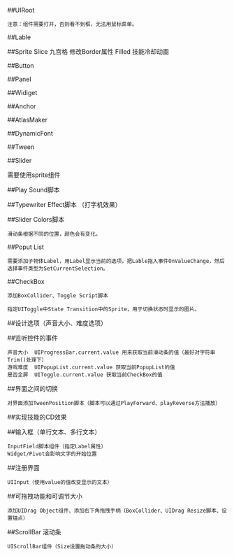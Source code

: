 ##UIRoot

    注意：组件需要打开，否则看不到框，无法用鼠标菜单。

##Lable

##Sprite
    Slice   九宫格 修改Border属性
    Filled  技能冷却动画

##Button

##Panel

##Widiget

##Anchor

##AtlasMaker

##DynamicFont

##Tween

##Slider

   需要使用sprite组件

##Play Sound脚本

##Typewriter Effect脚本 （打字机效果）

##Slider Colors脚本

    滑动条根据不同的位置，颜色会有变化。

##Poput List

    需要添加子物体Label，用Label显示当前的选项，把Lable拖入事件OnValueChange，然后选择事件类型为SetCurrentSelection。
    
##CheckBox

    添加BoxCollider、Toggle Script脚本
    
    指定UIToggle中State Transition中的Sprite，用于切换状态时显示的图片。

##设计选项（声音大小、难度选项）

##监听控件的事件

    声音大小  UIProgressBar.current.value 用来获取当前滑动条的值（最好对字符串Trim()处理下）
    游戏难度  UIPopupList.current.value 获取当前PopupList的值
    是否全屏  UIToggle.current.value 获取当前CheckBox的值
    
##界面之间的切换

    对界面添加TweenPosition脚本（脚本可以通过PlayForward、playReverse方法播放）
    
##实现技能的CD效果

##输入框（单行文本、多行文本）

    InputField脚本组件（指定Label属性）
    Widget/Pivot会影响文字的开始位置

##注册界面

    UIInput（使用value的值改变显示的文本）
    
##可拖拽功能和可调节大小

    添加UIDrag Object组件、添加右下角拖拽手柄（BoxCollider、UIDrag Resize脚本、设置锚点）
    
##ScrollBar 滚动条

    UIScrollBar组件（Size设置拖动条的大小）
    